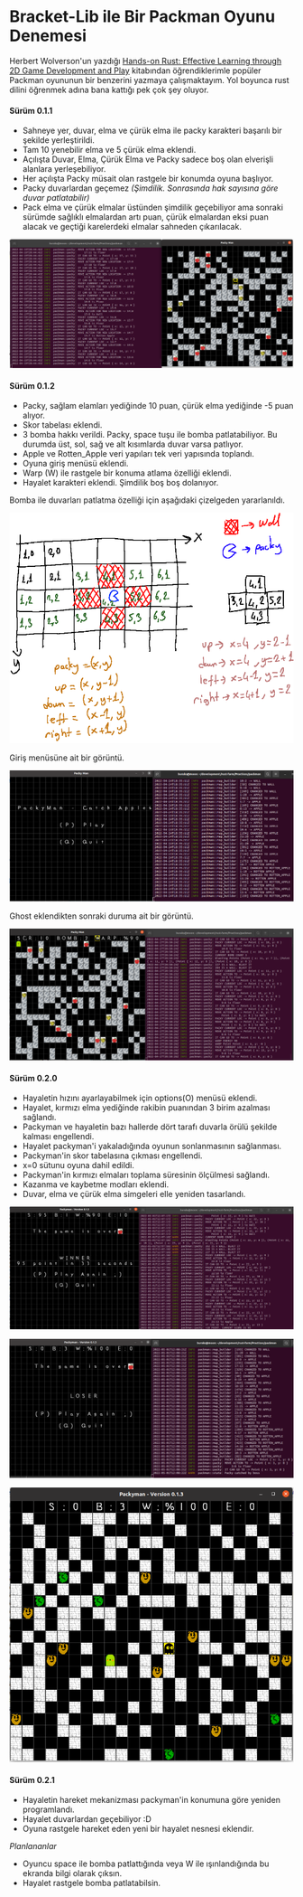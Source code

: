 # Bracket-Lib ile Bir Packman Oyunu Denemesi

Herbert Wolverson'un yazdığı [Hands-on Rust: Effective Learning through 2D Game Development and Play](https://www.amazon.com/Hands-Rust-Effective-Learning-Development-dp-1680508164/dp/1680508164/) kitabından öğrendiklerimle popüler Packman oyununun bir benzerini yazmaya çalışmaktayım. Yol boyunca rust dilini öğrenmek adına bana kattığı pek çok şey oluyor.

#### Sürüm 0.1.1

- Sahneye yer, duvar, elma ve çürük elma ile packy karakteri başarılı bir şekilde yerleştirildi.
- Tam 10 yenebilir elma ve 5 çürük elma eklendi.
- Açılışta Duvar, Elma, Çürük Elma ve Packy sadece boş olan elverişli alanlara yerleşebiliyor.
- Her açılışta Packy müsait olan rastgele bir konumda oyuna başlıyor.
- Packy duvarlardan geçemez *(Şimdilik. Sonrasında hak sayısına göre duvar patlatabilir)*
- Pack elma ve çürük elmalar üstünden şimdilik geçebiliyor ama sonraki sürümde sağlıklı elmalardan artı puan, çürük elmalardan eksi puan alacak ve geçtiği karelerdeki elmalar sahneden çıkarılacak.

![../images/packman_1.png](../images/packman_1.png)

#### Sürüm 0.1.2

- Packy, sağlam elamları yediğinde 10 puan, çürük elma yediğinde -5 puan alıyor.
- Skor tabelası eklendi.
- 3 bomba hakkı verildi. Packy, space tuşu ile bomba patlatabiliyor. Bu durumda üst, sol, sağ ve alt kısımlarda duvar varsa patlıyor.
- Apple ve Rotten_Apple veri yapıları tek veri yapısında toplandı.
- Oyuna giriş menüsü eklendi.
- Warp (W) ile rastgele bir konuma atlama özelliği eklendi.
- Hayalet karakteri eklendi. Şimdilik boş boş dolanıyor.

Bomba ile duvarları patlatma özelliği için aşağıdaki çizelgeden yararlanıldı.

![../images/packman_2.png](../images/packman_2.png)

Giriş menüsüne ait bir görüntü.

![../images/packman_3.png](../images/packman_3.png)

Ghost eklendikten sonraki duruma ait bir görüntü.

![../images/packman_4.png](../images/packman_4.png)

#### Sürüm 0.2.0

- Hayaletin hızını ayarlayabilmek için options(O) menüsü eklendi.
- Hayalet, kırmızı elma yediğinde rakibin puanından 3 birim azalması sağlandı.
- Packyman ve hayaletin bazı hallerde dört tarafı duvarla örülü şekilde kalması engellendi.
- Hayalet packyman'i yakaladığında oyunun sonlanmasının sağlanması.
- Packyman'in skor tabelasına çıkması engellendi.
- x=0 sütunu oyuna dahil edildi.
- Packyman'in kırmızı elmaları toplama süresinin ölçülmesi sağlandı.
- Kazanma ve kaybetme modları eklendi.
- Duvar, elma ve çürük elma simgeleri elle yeniden tasarlandı.

![../images/packman_5.png](../images/packman_5.png)

![../images/packman_6.png](../images/packman_6.png)

![../images/packman_7.png](../images/packman_7.png)

#### Sürüm 0.2.1

- Hayaletin hareket mekanizması packyman'in konumuna göre yeniden programlandı. 
- Hayalet duvarlardan geçebiliyor :D
- Oyuna rastgele hareket eden yeni bir hayalet nesnesi eklendir.

*Planlananlar*

- Oyuncu space ile bomba patlattığında veya W ile ışınlandığında bu ekranda bilgi olarak çıksın.
- Hayalet rastgele bomba patlatabilsin.